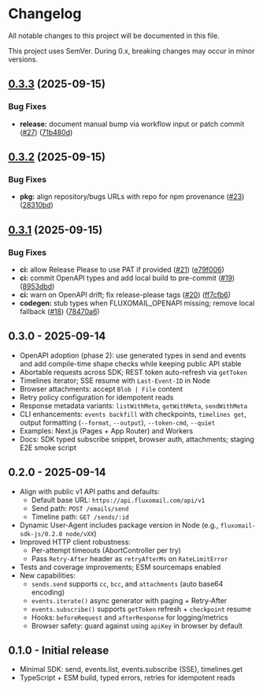 # Changelog

All notable changes to this project will be documented in this file.

This project uses SemVer. During 0.x, breaking changes may occur in minor versions.

## [0.3.3](https://github.com/HiroXSoftwareSolutions/fluxomail-sdk-js/compare/v0.3.2...v0.3.3) (2025-09-15)


### Bug Fixes

* **release:** document manual bump via workflow input or patch commit ([#27](https://github.com/HiroXSoftwareSolutions/fluxomail-sdk-js/issues/27)) ([71b480d](https://github.com/HiroXSoftwareSolutions/fluxomail-sdk-js/commit/71b480d3d4d3fa3c04cb5e0c8963146b89fcb333))

## [0.3.2](https://github.com/HiroXSoftwareSolutions/fluxomail-sdk-js/compare/v0.3.1...v0.3.2) (2025-09-15)


### Bug Fixes

* **pkg:** align repository/bugs URLs with repo for npm provenance ([#23](https://github.com/HiroXSoftwareSolutions/fluxomail-sdk-js/issues/23)) ([28310bd](https://github.com/HiroXSoftwareSolutions/fluxomail-sdk-js/commit/28310bd395a1978a5d7e9df6d412517888a5b332))

## [0.3.1](https://github.com/HiroXSoftwareSolutions/fluxomail-sdk-js/compare/v0.3.0...v0.3.1) (2025-09-15)


### Bug Fixes

* **ci:** allow Release Please to use PAT if provided ([#21](https://github.com/HiroXSoftwareSolutions/fluxomail-sdk-js/issues/21)) ([e79f006](https://github.com/HiroXSoftwareSolutions/fluxomail-sdk-js/commit/e79f0066069bb5dc6a38968078f709e1a68abf64))
* **ci:** commit OpenAPI types and add local build to pre-commit ([#19](https://github.com/HiroXSoftwareSolutions/fluxomail-sdk-js/issues/19)) ([8953dbd](https://github.com/HiroXSoftwareSolutions/fluxomail-sdk-js/commit/8953dbdacd2e79293b81a2e6ba89cc3ee00a3354))
* **ci:** warn on OpenAPI drift; fix release-please tags ([#20](https://github.com/HiroXSoftwareSolutions/fluxomail-sdk-js/issues/20)) ([ff7cfb6](https://github.com/HiroXSoftwareSolutions/fluxomail-sdk-js/commit/ff7cfb61b199be7e66232177a98e29d4ed815c54))
* **codegen:** stub types when FLUXOMAIL_OPENAPI missing; remove local fallback ([#18](https://github.com/HiroXSoftwareSolutions/fluxomail-sdk-js/issues/18)) ([78470a6](https://github.com/HiroXSoftwareSolutions/fluxomail-sdk-js/commit/78470a6827d3e8deec8ddcad5fdb24d6899732d9))

## 0.3.0 - 2025-09-14
- OpenAPI adoption (phase 2): use generated types in send and events and add compile-time shape checks while keeping public API stable
- Abortable requests across SDK; REST token auto-refresh via `getToken`
- Timelines iterator; SSE resume with `Last-Event-ID` in Node
- Browser attachments: accept `Blob | File` content
- Retry policy configuration for idempotent reads
- Response metadata variants: `listWithMeta`, `getWithMeta`, `sendWithMeta`
- CLI enhancements: `events backfill` with checkpoints, `timelines get`, output formatting (`--format`, `--output`), `--token-cmd`, `--quiet`
- Examples: Next.js (Pages + App Router) and Workers
- Docs: SDK typed subscribe snippet, browser auth, attachments; staging E2E smoke script

## 0.2.0 - 2025-09-14
- Align with public v1 API paths and defaults:
  - Default base URL: `https://api.fluxomail.com/api/v1`
  - Send path: `POST /emails/send`
  - Timeline path: `GET /sends/:id`
- Dynamic User-Agent includes package version in Node (e.g., `fluxomail-sdk-js/0.2.0 node/vXX`)
- Improved HTTP client robustness:
  - Per-attempt timeouts (AbortController per try)
  - Pass `Retry-After` header as `retryAfterMs` on `RateLimitError`
- Tests and coverage improvements; ESM sourcemaps enabled
- New capabilities:
  - `sends.send` supports `cc`, `bcc`, and `attachments` (auto base64 encoding)
  - `events.iterate()` async generator with paging + Retry‑After
  - `events.subscribe()` supports `getToken` refresh + `checkpoint` resume
  - Hooks: `beforeRequest` and `afterResponse` for logging/metrics
  - Browser safety: guard against using `apiKey` in browser by default

## 0.1.0 - Initial release
- Minimal SDK: send, events.list, events.subscribe (SSE), timelines.get
- TypeScript + ESM build, typed errors, retries for idempotent reads
